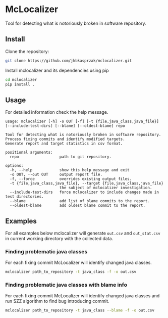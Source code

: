 # McLocalizer

Tool for detecting what is notoriously broken in software repository.

## Install
Clone the repository:

```sh
git clone https://github.com/jkbkasprzak/mclocalizer.git
```

Install mclocalizer and its dependencies using pip

```sh
cd mclocalizer
pip install .
```

## Usage

For detailed information check the help message.

```
usage: mclocalizer [-h] -o OUT [-f] [-t {file,java_class,java_file}] 
[--include-test-dirs] [--blame] [--oldest-blame] repo

Tool for detecting what is notoriously broken in software repository.
Process fixing commits and identify modified targets.
Generate report and target statistics in csv format.

positional arguments:
  repo                  path to git repository.

options:
  -h, --help            show this help message and exit
  -o OUT, --out OUT     output report file.
  -f, --force           overrides existing output files.
  -t {file,java_class,java_file}, --target {file,java_class,java_file}
                        the subject of mclocalizer investigation.
  --include-test-dirs   force mclocalizer to include changes made in test directories.
  --blame               add list of blame commits to the report.
  --oldest-blame        add oldest blame commit to the report.
```

## Examples
For all examples below mclocalizer will generate `out.csv` and `out_stat.csv` in current working directory with the collected data.
### Finding problematic java classes

For each fixing commit McLocalizer will identify changed java classes.

```sh
mclocalizer path_to_repository -t java_class -f -o out.csv
```

### Finding problematic java classes with blame info

For each fixing commit McLocalizer will identify changed java classes and run SZZ algorithm to find bug introducing commit.

```sh
mclocalizer path_to_repository -t java_class --blame -f -o out.csv
```
